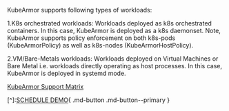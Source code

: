 KubeArmor supports following types of workloads:

1.K8s orchestrated workloads: Workloads deployed as k8s orchestrated containers. In this case, KubeArmor is deployed as a k8s daemonset. Note, KubeArmor supports policy enforcement on both k8s-pods (KubeArmorPolicy) as well as k8s-nodes (KubeArmorHostPolicy).

2.VM/Bare-Metals workloads: Workloads deployed on Virtual Machines or Bare Metal i.e. workloads directly operating as host processes. In this case, KubeArmor is deployed in systemd mode.

[KubeArmor Support Matrix](https://docs.kubearmor.io/kubearmor/quick-links/support_matrix)


[^]:[SCHEDULE DEMO](https://www.accuknox.com/contact-us){ .md-button .md-button--primary }